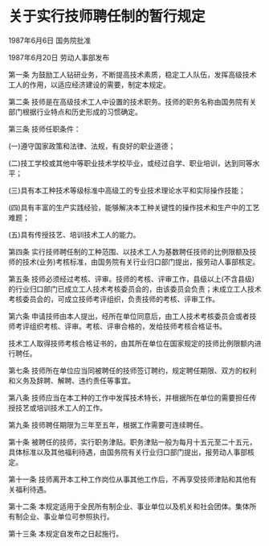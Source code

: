 # 关于实行技师聘任制的暂行规定

1987年6月6日 国务院批准

1987年6月20日 劳动人事部发布

<!-- INFO END -->

第一条 为鼓励工人钻研业务，不断提高技术素质，稳定工人队伍，发挥高级技术工人的作用，以适应经济建设的需要，制定本规定。

第二条 技师是在高级技术工人中设置的技术职务。技师的职务名称由国务院有关部门根据行业特点和历史形成的习惯确定。

第三条 技师任职条件：

(一)遵守国家政策和法律、法规，有良好的职业道德；

(二)技工学校或其他中等职业技术学校毕业，或经过自学、职业培训，达到同等水平；

(三)具有本工种技术等级标准中高级工的专业技术理论水平和实际操作技能；

(四)具有丰富的生产实践经验，能够解决本工种关键性的操作技术和生产中的工艺难题；

(五)具有传授技艺、培训技术工人的能力。

第四条 实行技师聘任制的工种范围、以技术工人为基数聘任技师的比例限额及技师的技术(业务)考核标准，由国务院有关行业归口部门提出，报劳动人事部核定。

第五条 技师必须经过考核、评审。技师的考核、评审工作，县级以上(不含县级)的行业归口部门已成立工人技术考核委员会的，由该委员会负责；未成立工人技术考核委员会的，可成立技师考评组织，负责技师的考核、评审工作。

第六条 申请技师由本人提出，经所在单位同意后，由工人技术考核委员会或者技师考评组织考核、评审。考核、评审合格的，发给技师考核合格证书。

技术工人取得技师考核合格证书的，由其所在单位在国家规定的技师比例限额内进行聘任。

第七条 技师所在单位应当同被聘任的技师签订聘约，规定聘任期限、双方的权利和义务及辞聘、解聘、违约责任等事宜。

第八条 技师应当在本工种的工作中发挥技术特长，并根据所在单位的需要担任传授技艺或培训技术工人的工作。

第九条 技师聘任期限为三年至五年，根据工作需要可连续聘任。

第十条 被聘任的技师，实行职务津贴。职务津贴一般为每月十五元至二十五元，具体标准以及其他福利待遇，由国务院有关行业归口部门提出，报劳动人事部核定。

第十一条 技师离开本工种工作岗位从事其他工作后，不再享受技师津贴和其他有关福利待遇。

第十二条 本规定适用于全民所有制企业、事业单位以及机关和社会团体。集体所有制企业、事业单位可参照执行。

第十三条 本规定自发布之日起施行。